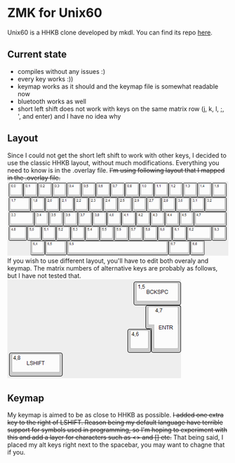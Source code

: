 # ZMK for Unix60
Unix60 is a HHKB clone developed by mkdl. You can find its repo [here](https://github.com/mkdl/Unix60).
## Current state
- compiles without any issues :)
- every key works :))
- keymap works as it should and the keymap file is somewhat readable now
- bluetooth works as well
- short left shift does not work with keys on the same matrix row (j, k, l, ;, ', and enter) and I have no idea why
## Layout
Since I could not get the short left shift to work with other keys, I decided to use the classic HHKB layout, without much modifications. Everything you need 
to know is in the .overlay file.
~~I'm using following layout that I mapped in the .overlay file.~~ <br>
![My Layout](layout.png)<br>
If you wish to use different layout, you'll have to edit both overaly and keymap. The matrix numbers of alternative keys are probably as follows, but I have not tested that. <br> 
![Alternative layout](alt.png)

## Keymap
My keymap is aimed to be as close to HHKB as possible.  ~~I added one extra key to the right of LSHIFT. Reason being my default language have terrible support for symbols used in programming, so I'm hoping to experiment with this and add a layer for characters such as <> and [] etc.~~
That being said, I placed my alt keys right next to the spacebar, you may want to chagne that if you.
